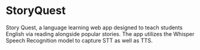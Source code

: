 # StoryQuest
Story Quest, a language learning web app designed to teach students English via reading alongside popular stories. The app utilizes the Whisper Speech Recognition model to capture STT as well as TTS.
